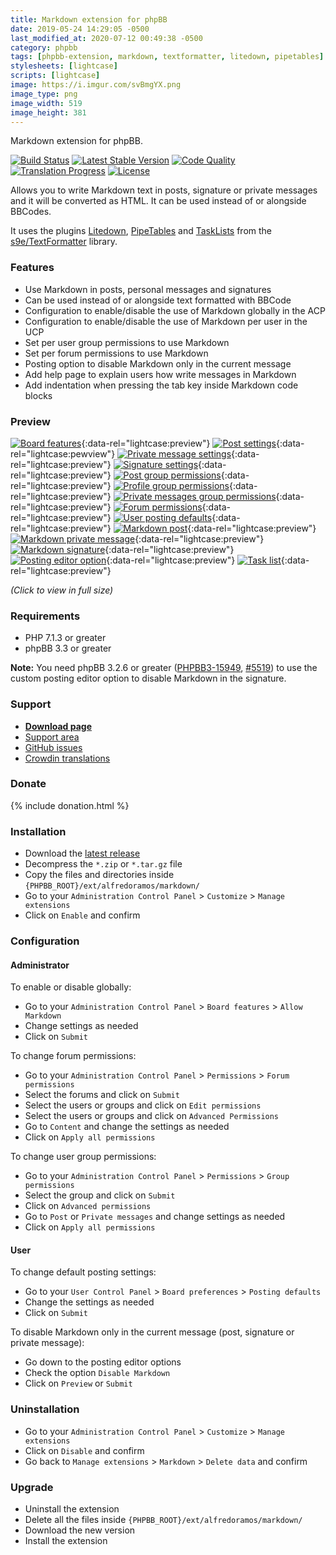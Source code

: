 ```yaml
---
title: Markdown extension for phpBB
date: 2019-05-24 14:29:05 -0500
last_modified_at: 2020-07-12 00:49:38 -0500
category: phpbb
tags: [phpbb-extension, markdown, textformatter, litedown, pipetables]
stylesheets: [lightcase]
scripts: [lightcase]
image: https://i.imgur.com/svBmgYX.png
image_type: png
image_width: 519
image_height: 381
---
```

Markdown extension for phpBB.

[![Build Status](https://img.shields.io/travis/com/AlfredoRamos/phpbb-ext-markdown.svg?style=flat-square)](https://travis-ci.com/AlfredoRamos/phpbb-ext-markdown)
[![Latest Stable Version](https://img.shields.io/github/tag/AlfredoRamos/phpbb-ext-markdown.svg?label=stable&style=flat-square)](https://github.com/AlfredoRamos/phpbb-ext-markdown/releases)
[![Code Quality](https://img.shields.io/codacy/grade/7c8dbf2b5e6c4a68b7e0ceb04e9790f3.svg?style=flat-square)](https://app.codacy.com/manual/AlfredoRamos/phpbb-ext-markdown/dashboard)
 [![Translation Progress](https://badges.crowdin.net/phpbb-ext-markdown/localized.svg)](https://crowdin.com/project/phpbb-ext-markdown)
[![License](https://img.shields.io/github/license/AlfredoRamos/phpbb-ext-markdown.svg?style=flat-square)](https://raw.githubusercontent.com/AlfredoRamos/phpbb-ext-markdown/master/license.txt)

Allows you to write Markdown text in posts, signature or private messages and it will be converted as HTML. It can be used instead of or alongside BBCodes.

It uses the plugins [Litedown](https://s9etextformatter.readthedocs.io/Plugins/Litedown/Syntax/), [PipeTables](https://s9etextformatter.readthedocs.io/Plugins/PipeTables/Syntax/) and [TaskLists](https://s9etextformatter.readthedocs.io/Plugins/TaskLists/Synopsis/) from the [s9e/TextFormatter](https://github.com/s9e/TextFormatter) library.

<!-- more -->
### Features

- Use Markdown in posts, personal messages and signatures
- Can be used instead of or alongside text formatted with BBCode
- Configuration to enable/disable the use of Markdown globally in the ACP
- Configuration to enable/disable the use of Markdown per user in the UCP
- Set per user group permissions to use Markdown
- Set per forum permissions to use Markdown
- Posting option to disable Markdown only in the current message
- Add help page to explain users how write messages in Markdown
- Add indentation when pressing the tab key inside Markdown code blocks

### Preview

[![Board features](https://i.imgur.com/PSGGuM3b.png)](https://i.imgur.com/PSGGuM3.png){:data-rel="lightcase:preview"}
[![Post settings](https://i.imgur.com/qYZ7JBCb.png)](https://i.imgur.com/qYZ7JBC.png){:data-rel="lightcase:pewview"}
[![Private message settings](https://i.imgur.com/np1PqN6b.png)](https://i.imgur.com/np1PqN6.png){:data-rel="lightcase:preview"}
[![Signature settings](https://i.imgur.com/aEKJxWRb.png)](https://i.imgur.com/aEKJxWR.png){:data-rel="lightcase:preview"}
[![Post group permissions](https://i.imgur.com/eiJJvbMb.png)](https://i.imgur.com/eiJJvbM.png){:data-rel="lightcase:preview"}
[![Profile group permissions](https://i.imgur.com/spT9zXYb.png)](https://i.imgur.com/spT9zXY.png){:data-rel="lightcase:preview"}
[![Private messages group permissions](https://i.imgur.com/YXcNxXKb.png)](https://i.imgur.com/YXcNxXK.png){:data-rel="lightcase:preview"}
[![Forum permissions](https://i.imgur.com/5GIQpMVb.png)](https://i.imgur.com/5GIQpMV.png){:data-rel="lightcase:preview"}
[![User posting defaults](https://i.imgur.com/zWhjOfVb.png)](https://i.imgur.com/zWhjOfV.png){:data-rel="lightcase:preview"}
[![Markdown post](https://i.imgur.com/kba871fb.png)](https://i.imgur.com/kba871f.png){:data-rel="lightcase:preview"}
[![Markdown private message](https://i.imgur.com/HGvlwhIb.png)](https://i.imgur.com/HGvlwhI.png){:data-rel="lightcase:preview"}
[![Markdown signature](https://i.imgur.com/svBmgYXb.png)](https://i.imgur.com/svBmgYX.png){:data-rel="lightcase:preview"}
[![Posting editor option](https://i.imgur.com/1Z7CDDrb.png)](https://i.imgur.com/1Z7CDDr.png){:data-rel="lightcase:preview"}
[![Task list](https://i.imgur.com/slz1Z9Yb.png)](https://i.imgur.com/slz1Z9Y.png){:data-rel="lightcase:preview"}

*(Click to view in full size)*

### Requirements

- PHP 7.1.3 or greater
- phpBB 3.3 or greater

**Note:** You need phpBB 3.2.6 or greater ([PHPBB3-15949](https://tracker.phpbb.com/browse/PHPBB3-15949), [#5519](https://github.com/phpbb/phpbb/pull/5519)) to use the custom posting editor option to disable Markdown in the signature.

### Support

- [**Download page**](https://www.phpbb.com/customise/db/extension/markdown/)
- [Support area](https://www.phpbb.com/customise/db/extension/markdown/support)
- [GitHub issues](https://github.com/AlfredoRamos/phpbb-ext-markdown/issues)
- [Crowdin translations](https://crowdin.com/project/phpbb-ext-markdown)

### Donate

{% include donation.html %}

### Installation

- Download the [latest release](https://github.com/AlfredoRamos/phpbb-ext-markdown/releases)
- Decompress the `*.zip` or `*.tar.gz` file
- Copy the files and directories inside `{PHPBB_ROOT}/ext/alfredoramos/markdown/`
- Go to your `Administration Control Panel` > `Customize` > `Manage extensions`
- Click on `Enable` and confirm

### Configuration

#### Administrator

To enable or disable globally:

- Go to your `Administration Control Panel` > `Board features` > `Allow Markdown`
- Change settings as needed
- Click on `Submit`

To change forum permissions:

- Go to your `Administration Control Panel` > `Permissions` > `Forum permissions`
- Select the forums and click on `Submit`
- Select the users or groups and click on `Edit permissions`
- Select the users or groups and click on `Advanced Permissions`
- Go to `Content` and change the settings as needed
- Click on `Apply all permissions`

To change user group permissions:

- Go to your `Administration Control Panel` > `Permissions` > `Group permissions`
- Select the group and click on `Submit`
- Click on `Advanced permissions`
- Go to `Post` or `Private messages` and change settings as needed
- Click on `Apply all permissions`

#### User

To change default posting settings:

- Go to your `User Control Panel` > `Board preferences` > `Posting defaults`
- Change the settings as needed
- Click on `Submit`

To disable Markdown only in the current message (post, signature or private message):

- Go down to the posting editor options
- Check the option `Disable Markdown`
- Click on `Preview` or `Submit`

### Uninstallation

- Go to your `Administration Control Panel` > `Customize` > `Manage extensions`
- Click on `Disable` and confirm
- Go back to `Manage extensions` > `Markdown` > `Delete data` and confirm

### Upgrade

- Uninstall the extension
- Delete all the files inside `{PHPBB_ROOT}/ext/alfredoramos/markdown/`
- Download the new version
- Install the extension
